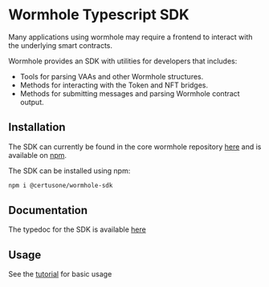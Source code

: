 # Wormhole Typescript SDK

<!-- TODO: Rust docs? WH-Connect SDK docs? -->

Many applications using wormhole may require a frontend to interact with the underlying smart contracts. 

Wormhole provides an SDK with utilities for developers that includes:

* Tools for parsing VAAs and other Wormhole structures.
* Methods for interacting with the Token and NFT bridges.
* Methods for submitting messages and parsing Wormhole contract output.

## Installation

The SDK can currently be found in the core wormhole repository [here](https://github.com/wormhole-foundation/wormhole/tree/main/sdk/js) and is available on [npm](https://www.npmjs.com/package/@certusone/wormhole-sdk).

The SDK can be installed using npm:

```sh
npm i @certusone/wormhole-sdk
```

## Documentation

The typedoc for the SDK is available [here](https://wormhole-foundation.github.io/js-wormhole-sdk/)

## Usage

See the [tutorial](../../guide/tutorials/quick-start/sdk-api.md) for basic usage
